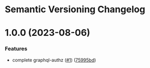 # Semantic Versioning Changelog

# 1.0.0 (2023-08-06)


### Features

* complete graphql-authz ([#1](https://github.com/pycasbin/graphql-authz/issues/1)) ([75995bd](https://github.com/pycasbin/graphql-authz/commit/75995bdca2e630ba1debbc2f9873092eb82647da))
